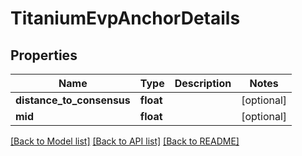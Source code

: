 # TitaniumEvpAnchorDetails


## Properties
Name | Type | Description | Notes
------------ | ------------- | ------------- | -------------
**distance_to_consensus** | **float** |  | [optional] 
**mid** | **float** |  | [optional] 

[[Back to Model list]](../README.md#documentation-for-models) [[Back to API list]](../README.md#documentation-for-api-endpoints) [[Back to README]](../README.md)



